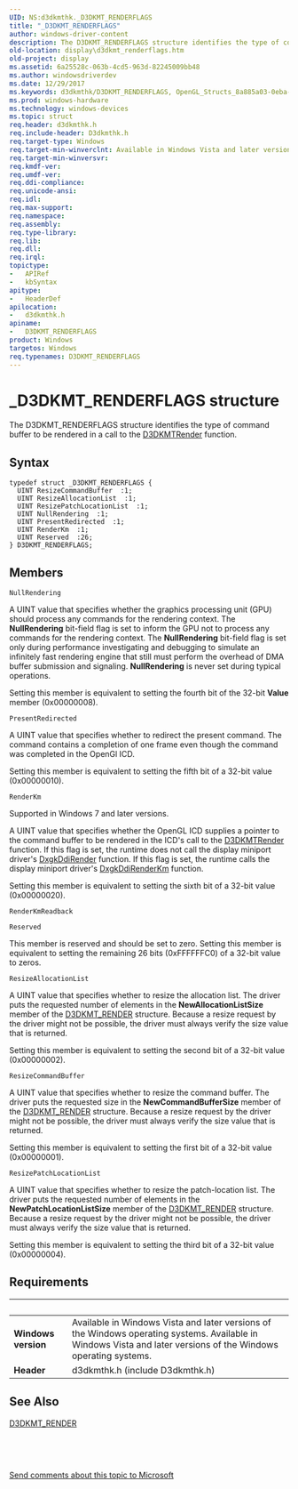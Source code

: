 ```yaml
---
UID: NS:d3dkmthk._D3DKMT_RENDERFLAGS
title: "_D3DKMT_RENDERFLAGS"
author: windows-driver-content
description: The D3DKMT_RENDERFLAGS structure identifies the type of command buffer to be rendered in a call to the D3DKMTRender function.
old-location: display\d3dkmt_renderflags.htm
old-project: display
ms.assetid: 6a25528c-063b-4cd5-963d-82245009bb48
ms.author: windowsdriverdev
ms.date: 12/29/2017
ms.keywords: d3dkmthk/D3DKMT_RENDERFLAGS, OpenGL_Structs_8a885a03-0eba-4119-973a-a1c1dafe3c10.xml, display.d3dkmt_renderflags, D3DKMT_RENDERFLAGS, D3DKMT_RENDERFLAGS structure [Display Devices], _D3DKMT_RENDERFLAGS
ms.prod: windows-hardware
ms.technology: windows-devices
ms.topic: struct
req.header: d3dkmthk.h
req.include-header: D3dkmthk.h
req.target-type: Windows
req.target-min-winverclnt: Available in Windows Vista and later versions of the Windows operating systems.
req.target-min-winversvr: 
req.kmdf-ver: 
req.umdf-ver: 
req.ddi-compliance: 
req.unicode-ansi: 
req.idl: 
req.max-support: 
req.namespace: 
req.assembly: 
req.type-library: 
req.lib: 
req.dll: 
req.irql: 
topictype:
-	APIRef
-	kbSyntax
apitype:
-	HeaderDef
apilocation:
-	d3dkmthk.h
apiname:
-	D3DKMT_RENDERFLAGS
product: Windows
targetos: Windows
req.typenames: D3DKMT_RENDERFLAGS
---
```


# _D3DKMT_RENDERFLAGS structure
The D3DKMT_RENDERFLAGS structure identifies the type of command buffer to be rendered in a call to the <a href="..\d3dkmthk\nf-d3dkmthk-d3dkmtrender.md">D3DKMTRender</a> function.

## Syntax
````
typedef struct _D3DKMT_RENDERFLAGS {
  UINT ResizeCommandBuffer  :1;
  UINT ResizeAllocationList  :1;
  UINT ResizePatchLocationList  :1;
  UINT NullRendering  :1;
  UINT PresentRedirected  :1;
  UINT RenderKm  :1;
  UINT Reserved  :26;
} D3DKMT_RENDERFLAGS;
````

## Members


`NullRendering`

A UINT value that specifies whether the graphics processing unit (GPU) should process any commands for the rendering context. The <b>NullRendering</b> bit-field flag is set to inform the GPU not to process any commands for the rendering context. The <b>NullRendering</b> bit-field flag is set only during performance investigating and debugging to simulate an infinitely fast rendering engine that still must perform the overhead of DMA buffer submission and signaling. <b>NullRendering</b> is never set during typical operations. 

Setting this member is equivalent to setting the fourth bit of the 32-bit <b>Value</b> member (0x00000008).

`PresentRedirected`

A UINT value that specifies whether to redirect the present command. The command contains a completion of one frame even though the command was completed in the OpenGl ICD.

Setting this member is equivalent to setting the fifth bit of a 32-bit value (0x00000010).

`RenderKm`

Supported in Windows 7 and later versions.

A UINT value that specifies whether the OpenGL ICD supplies a pointer to the command buffer to be rendered in the ICD's call to the <a href="..\d3dkmthk\nf-d3dkmthk-d3dkmtrender.md">D3DKMTRender</a> function. If this flag is set, the runtime does not call the display miniport driver's <a href="..\d3dkmddi\nc-d3dkmddi-dxgkddi_render.md">DxgkDdiRender</a> function. If this flag is set, the runtime calls the display miniport driver's <a href="..\d3dkmddi\nc-d3dkmddi-dxgkddi_renderkm.md">DxgkDdiRenderKm</a> function. 

Setting this member is equivalent to setting the sixth bit of a 32-bit value (0x00000020).

`RenderKmReadback`



`Reserved`

This member is reserved and should be set to zero. Setting this member is equivalent to setting the remaining 26 bits (0xFFFFFFC0) of a 32-bit value to zeros.

`ResizeAllocationList`

A UINT value that specifies whether to resize the allocation list. The driver puts the requested number of elements in the <b>NewAllocationListSize</b> member of the <a href="..\d3dkmthk\ns-d3dkmthk-_d3dkmt_render.md">D3DKMT_RENDER</a> structure. Because a resize request by the driver might not be possible, the driver must always verify the size value that is returned.

Setting this member is equivalent to setting the second bit of a 32-bit value (0x00000002).

`ResizeCommandBuffer`

A UINT value that specifies whether to resize the command buffer. The driver puts the requested size in the <b>NewCommandBufferSize</b> member of the <a href="..\d3dkmthk\ns-d3dkmthk-_d3dkmt_render.md">D3DKMT_RENDER</a> structure. Because a resize request by the driver might not be possible, the driver must always verify the size value that is returned.

Setting this member is equivalent to setting the first bit of a 32-bit value (0x00000001).

`ResizePatchLocationList`

A UINT value that specifies whether to resize the patch-location list. The driver puts the requested number of elements in the <b>NewPatchLocationListSize</b> member of the <a href="..\d3dkmthk\ns-d3dkmthk-_d3dkmt_render.md">D3DKMT_RENDER</a> structure. Because a resize request by the driver might not be possible, the driver must always verify the size value that is returned.

Setting this member is equivalent to setting the third bit of a 32-bit value (0x00000004).


## Requirements
| &nbsp; | &nbsp; |
| ---- |:---- |
| **Windows version** | Available in Windows Vista and later versions of the Windows operating systems. Available in Windows Vista and later versions of the Windows operating systems. |
| **Header** | d3dkmthk.h (include D3dkmthk.h) |

## See Also

<a href="..\d3dkmthk\ns-d3dkmthk-_d3dkmt_render.md">D3DKMT_RENDER</a>

 

 

<a href="mailto:wsddocfb@microsoft.com?subject=Documentation%20feedback [display\display]:%20D3DKMT_RENDERFLAGS structure%20 RELEASE:%20(12/29/2017)&amp;body=%0A%0APRIVACY STATEMENT%0A%0AWe use your feedback to improve the documentation. We don't use your email address for any other purpose, and we'll remove your email address from our system after the issue that you're reporting is fixed. While we're working to fix this issue, we might send you an email message to ask for more info. Later, we might also send you an email message to let you know that we've addressed your feedback.%0A%0AFor more info about Microsoft's privacy policy, see http://privacy.microsoft.com/en-us/default.aspx." title="Send comments about this topic to Microsoft">Send comments about this topic to Microsoft</a>